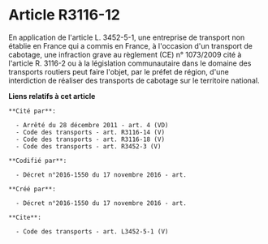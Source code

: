 # Article R3116-12

En application de l'article L. 3452-5-1, une entreprise de transport non établie en France qui a commis en France, à
l'occasion d'un transport de cabotage, une infraction grave au règlement (CE) n° 1073/2009 cité à l'article R. 3116-2 ou à la
législation communautaire dans le domaine des transports routiers peut faire l'objet, par le préfet de région, d'une
interdiction de réaliser des transports de cabotage sur le territoire national.

**Liens relatifs à cet article**

	**Cité par**:

	  - Arrêté du 28 décembre 2011 - art. 4 (VD)
	  - Code des transports - art. R3116-14 (V)
	  - Code des transports - art. R3116-18 (V)
	  - Code des transports - art. R3452-3 (V)

	**Codifié par**:

	  - Décret n°2016-1550 du 17 novembre 2016 - art.

	**Créé par**:

	  - Décret n°2016-1550 du 17 novembre 2016 - art.

	**Cite**:

	  - Code des transports - art. L3452-5-1 (V)
